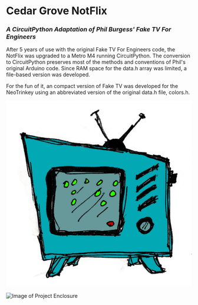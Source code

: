 # Cedar Grove NotFlix

### _A CircuitPython Adaptation of Phil Burgess' Fake TV For Engineers_

After 5 years of use with the original Fake TV For Engineers code, the NotFlix was upgraded to a Metro M4 running CircuitPython. The conversion to CircuitPython preserves most of the methods and conventions of Phil's original Arduino code. Since RAM space for the data.h array was limited, a file-based version was developed.

For the fun of it, an compact version of Fake TV was developed for the NeoTrinkey using an abbreviated version of the original data.h file, colors.h.

![Conceptual Drawing](https://github.com/CedarGroveStudios/NotFlix/blob/main/photos_and_graphics/2016-05-28_FakeTV_cab_v00a.jpg)

![Image of Project Enclosure](https://github.com/CedarGroveStudios/NotFlix/blob/main/photos_and_graphics/DSC02874a.jpg)
